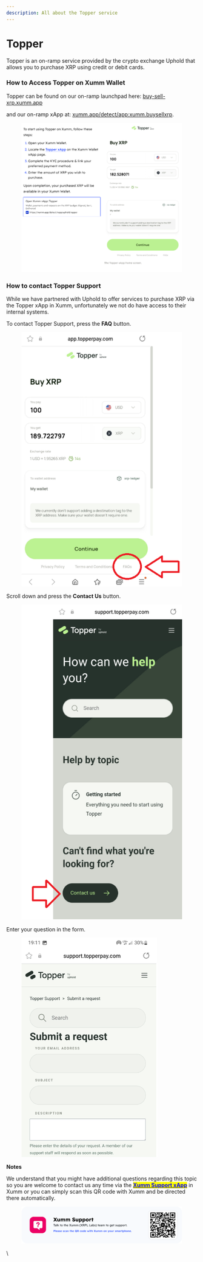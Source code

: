 ```yaml
---
description: All about the Topper service
---
```


# Topper

Topper is an on-ramp service provided by the crypto exchange Uphold that allows you to purchase XRP using credit or debit cards.

### How to Access Topper on Xumm Wallet <a href="#how-to-access-topper-on-xumm-wallet" id="how-to-access-topper-on-xumm-wallet"></a>

Topper can be found on our on-ramp launchpad here: [buy-sell-xrp.xumm.app](https://buy-sell-xrp.xumm.app/)&#x20;

and our on-ramp xApp at:  [xumm.app/detect/app:xumm.buysellxrp](https://xumm.app/detect/xapp:xumm.buysellxrp).



<figure><img src="../../.gitbook/assets/Topper - 3.png" alt=""><figcaption></figcaption></figure>

### How to contact Topper Support <a href="#how-to-access-topper-on-xumm-wallet" id="how-to-access-topper-on-xumm-wallet"></a>

While we have partnered with Uphold to offer services to purchase XRP via the Topper xApp in Xumm, unfortunately we not do have access to their internal systems.&#x20;

To contact Topper Support, press the **FAQ** button.

<figure><img src="../../.gitbook/assets/Topper - 4.png" alt=""><figcaption></figcaption></figure>

Scroll down and press the **Contact Us** button.

<figure><img src="../../.gitbook/assets/Topper - 5.png" alt=""><figcaption></figcaption></figure>

Enter your question in the form.

<figure><img src="../../.gitbook/assets/Topper - 6.png" alt=""><figcaption></figcaption></figure>

**Notes**

We understand that you might have additional questions regarding this topic so you are welcome to contact us any time via the [<mark style="color:blue;">**Xumm Support xApp**</mark>](https://xumm.app/detect/xapp:xumm.support?ref=helpcenter) in Xumm or you can simply scan this QR code with Xumm and be directed there automatically.

<figure><img src="../../.gitbook/assets/Support banner Xumm.png" alt=""><figcaption></figcaption></figure>

\
